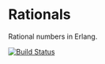 # Rationals

Rational numbers in Erlang.

[![Build Status](https://travis-ci.org/shortishly/erlang-rational.svg)](https://travis-ci.org/shortishly/erlang-rational)

